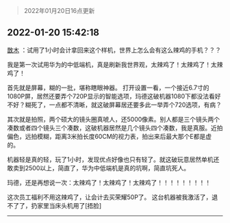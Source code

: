 > 2022年01月20日16点更新
<link rel="stylesheet" href="https://cdn.jsdelivr.net/gh/taotie6/sampleJSON@main/css/photo_show.css">
<meta name="referrer" content="no-referrer" />


 ## 2022-01-20 15:42:18 

 [㪚木](https://www.coolapk.com/feed/32961138?shareKey=ZjBiMDUwZGI5ZTMwNjFlOTE2Y2I~) ：试用了1小时会计拿回来这个样机，世界上怎么会有这么辣鸡的手机？？？

我是第一次试用华为的中低端机，真是刷新我世界观，太辣鸡了！太辣鸡了！太辣鸡了！

首先就是屏幕，糊的一批，堪称瞎眼神器。
打开设置一看，一个接近6.7寸的1080P屏，居然还要弄个720P显示的智能选项<!--break-->，玛德这破机器1080下都没法看好不好？糊死了，一点都不清晰，就这破屏幕居还要多此一举弄个720选项，有病？

其次就是拍照，两个硕大的镜头圈真唬人，还5000像素。别人都是三个镜头两个凑数或者四个镜头三个凑数，这破机器居然是几个镜头四个凑数，我是真服。近拍偏色，远拍模糊，距离3米拍长度60CM的视力表，拍出来后最大那个E都是虚的。

机器轻是真的轻，玩了1小时，发现优点好像也只有轻了。就这破玩意居然单机还敢卖到2500以上，简直了，华为中低端机是真的坑啊，简直坑死人。

玛德，还是再想说一次：太辣鸡了！太辣鸡了！太辣鸡了！！！！！！！！！

这次员工福利不用这辣鸡了，让会计去买荣耀50P了。
这台机器被我激活了，退不了了，扔家里当床头机用了[捂脸] 

<div class="album">
</div>

 ------- 

